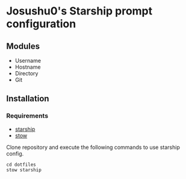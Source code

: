 # Josushu0's Starship prompt configuration

## Modules
- Username
- Hostname
- Directory
- Git

## Installation

### Requirements
- [starship](https://starship.rs/)
- [stow](https://www.gnu.org/software/stow/)

Clone repository and execute the following commands to use starship config.

```console
cd dotfiles
stow starship
```